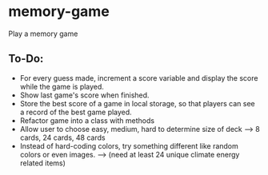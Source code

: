 # memory-game

Play a memory game

## To-Do:

- For every guess made, increment a score variable and display the score while the game is played.
- Show last game's score when finished.
- Store the best score of a game in local storage, so that players can see a record of the best game played.
- Refactor game into a class with methods
- Allow user to choose easy, medium, hard to determine size of deck
  --> 8 cards, 24 cards, 48 cards
- Instead of hard-coding colors, try something different like random colors or even images.
  --> (need at least 24 unique climate energy related items)
